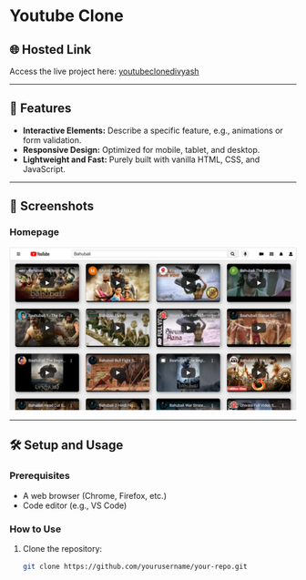 # Youtube Clone

## 🌐 Hosted Link  
Access the live project here: [youtubeclonedivyash](https://youtubeclonedivyash.netlify.app)

---

## 🚀 Features  
- **Interactive Elements:** Describe a specific feature, e.g., animations or form validation.  
- **Responsive Design:** Optimized for mobile, tablet, and desktop.  
- **Lightweight and Fast:** Purely built with vanilla HTML, CSS, and JavaScript.  

---

## 📸 Screenshots  
### Homepage  
![Homepage Screenshot](https://github.com/divyashgoyani/Library/blob/main/Portfolio/youtubeclone.png)

---

## 🛠️ Setup and Usage  

### Prerequisites  
- A web browser (Chrome, Firefox, etc.)  
- Code editor (e.g., VS Code)  

### How to Use  
1. Clone the repository:  
   ```bash  
   git clone https://github.com/yourusername/your-repo.git  
